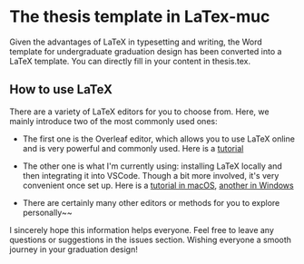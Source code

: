 # The thesis template in LaTex-muc

Given the advantages of LaTeX in typesetting and writing, the Word template for undergraduate graduation design has been converted into a LaTeX template. You can directly fill in your content in thesis.tex.

## How to use LaTeX

There are a variety of LaTeX editors for you to choose from. Here, we mainly introduce two of the most commonly used ones:

* The first one is the Overleaf editor, which allows you to use LaTeX online and is very powerful and commonly used. Here is a [tutorial](https://blog.csdn.net/ayaishere_/article/details/123332393)

* The other one is what I'm currently using: installing LaTeX locally and then integrating it into VSCode. Though a bit more involved, it's very convenient once set up. Here is a [tutorial in macOS](https://blog.csdn.net/2301_78213977/article/details/145094925), [another in Windows](https://blog.csdn.net/weixin_37870870/article/details/122316338)

* There are certainly many other editors or methods for you to explore personally~~

I sincerely hope this information helps everyone. Feel free to leave any questions or suggestions in the issues section. Wishing everyone a smooth journey in your graduation design!
